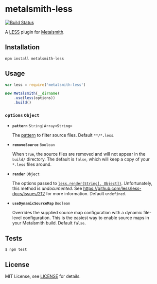 # metalsmith-less

[![Build Status](https://travis-ci.org/christophercliff/metalsmith-less.png?branch=master)](https://travis-ci.org/christophercliff/metalsmith-less)

A [LESS](http://lesscss.org/) plugin for [Metalsmith](http://www.metalsmith.io/).

## Installation

```
npm install metalsmith-less
```

## Usage

```js
var less = require('metalsmith-less')

new Metalsmith(__dirname)
    .use(less(options))
    .build()
```

### **`options`** `Object`

- **`pattern`** `String|Array<String>`

    The [pattern](https://github.com/sindresorhus/multimatch) to filter source files. Default `**/*.less`.

- **`removeSource`** `Boolean`

    When `true`, the source files are removed and will not appear in the `build/` directory.  The default is `false`, which will keep a copy of your `*.less` files around.

- **`render`** `Object`

    The options passed to [`less.render(String[, Object])`](http://lesscss.org/usage/#programmatic-usage). Unfortunately, this method is *undocumented*. See https://github.com/less/less-docs/issues/212 for more information. Default `undefined`.

- **`useDynamicSourceMap`** `Boolean`

    Overrides the supplied source map configuration with a dynamic file-level configuration. This is the easiest way to enable source maps in your Metalsmith build. Default `false`.

## Tests

```
$ npm test
```

## License

MIT License, see [LICENSE](https://github.com/christophercliff/metalsmith-less/blob/master/LICENSE.md) for details.
